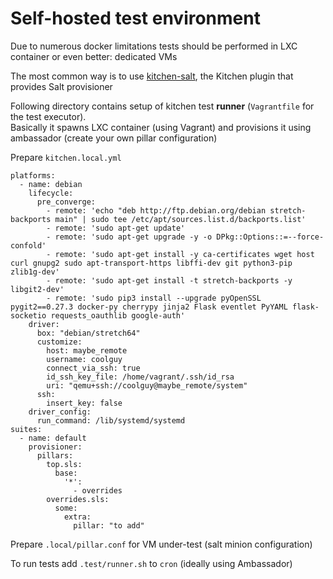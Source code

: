 # Self-hosted test environment
Due to numerous docker limitations tests should be performed in LXC container or even better: dedicated VMs

The most common way is to use [kitchen-salt](https://github.com/saltstack/kitchen-salt), the Kitchen plugin that provides Salt provisioner

Following directory contains setup of kitchen test **runner** (`Vagrantfile` for the test executor).  
Basically it spawns LXC container (using Vagrant) and provisions it using ambassador (create your own pillar configuration)

Prepare `kitchen.local.yml`
```
platforms:
  - name: debian
    lifecycle:
      pre_converge:
        - remote: 'echo "deb http://ftp.debian.org/debian stretch-backports main" | sudo tee /etc/apt/sources.list.d/backports.list'
        - remote: 'sudo apt-get update'
        - remote: 'sudo apt-get upgrade -y -o DPkg::Options::=--force-confold'
        - remote: 'sudo apt-get install -y ca-certificates wget host curl gnupg2 sudo apt-transport-https libffi-dev git python3-pip zlib1g-dev'
        - remote: 'sudo apt-get install -t stretch-backports -y libgit2-dev'
        - remote: 'sudo pip3 install --upgrade pyOpenSSL pygit2==0.27.3 docker-py cherrypy jinja2 Flask eventlet PyYAML flask-socketio requests_oauthlib google-auth'
    driver:
      box: "debian/stretch64"      
      customize:
        host: maybe_remote
        username: coolguy
        connect_via_ssh: true
        id_ssh_key_file: /home/vagrant/.ssh/id_rsa
        uri: "qemu+ssh://coolguy@maybe_remote/system"
      ssh:
        insert_key: false
    driver_config:
      run_command: /lib/systemd/systemd
suites:
  - name: default
    provisioner:
      pillars:
        top.sls:
          base:
            '*':
              - overrides
        overrides.sls:
          some:
            extra:
              pillar: "to add"
```
Prepare `.local/pillar.conf` for VM under-test (salt minion configuration)

To run tests add `.test/runner.sh` to `cron` (ideally using Ambassador)
